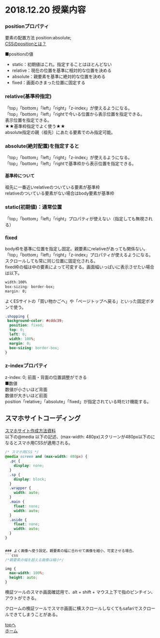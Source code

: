 # 2018.12.20 授業内容


### positionプロパティ
要素の配置方法
position:absolute;  
[CSSのpositionとは？](https://saruwakakun.com/html-css/basic/relative-absolute-fixed)

■positionの値  
 - static：初期値はこれ。指定することはほとんどない
 - relative：現在の位置を基準に相対的な位置を決める
 - absolute：親要素を基準に絶対的な位置を決める
 - fixed：画面のきまった位置に固定する

### relative(基準枠指定)
「top」「bottom」「left」「right」「z-index」が使えるようになる。  
「top」「bottom」「left」「rightで今いる位置から表示位置を指定できる。  
表示位置を指定できる。  
★★基準枠指定でよく使う★★  
absolute指定の親（祖先）にあたる要素でのみ指定可能。  


### absolute(絶対配置)を指定すると  
「top」「bottom」「left」「right」「z-index」が使えるようになる。  
「top」「bottom」「left」「rightで基準枠から表示位置を指定できる。  

#### 基準枠について  
祖先に一番近いrelativeのついている要素が基準枠  
relativeのついている要素がない場合はbody要素が基準枠


### static(初期値)：通常位置  
「top」「bottom」「left」「right」プロパティが使えない（指定しても無視される）  


### fixed
body枠を基準に位置を指定し固定。親要素にrelativeがあっても関係ない。  
「top」「bottom」「left」「right」「z-index」プロパティが使えるようになる。  
スクロールしても常に同じ位置に固定化される。  
fixed枠の幅は中の要素によって可変する。画面幅いっぱいに表示させたい場合は以下。  
```css
width:100%
box-sizing: border-box;
margin: 0;
```
よくESサイトの「買い物かごへ」や「ページトップへ戻る」といった固定ボタンで使う。
```css
.shopping {
 background-color: #cddc39;
  position: fixed;
  top: 0;
  left: 0;
  width: 100%;
  margin: 0;
  box-sizing: border-box;
}
```

### z-indexプロパティ
z-index: 0;
前面・背面の位置調整ができる  
■数値  
数値が小さいほど背面  
数値が大きいほど前面    
position「relative」「absolute」「fixed」が指定されている時だけ機能する。  


## スマホサイトコーディング

[スマホサイト作成方法資料](docs/スマホサイト制作2018.pdf)  
以下の@media 以下の記述、(max-width: 480px)スクリーンが480px以下のになるとスマホ用CSSが適用される。
```css
/* スマホ用CSS */
@media screen and (max-width: 480px) {
  .pc {
    display: none;
  }
  .sp {
    display: block;
  }
  .wrapper {
    width: auto;
  }
  .main {
    float: none;
    width: auto;
  }
  .aside {
    float: none;
    width: auto;
  }
}


### よく画像へ使う設定。親要素の幅に合わせて画像を縮小、可変させる場合。
```css
/*親要素の幅を超える画像は縮小*/

img {
  max-width: 100%;
  height: auto;
}

```

検証ツールのスマホ画面確認用で、alt + shift + マウス上下で指のピンチイン、アウトができる。  


クロームの検証ツールでスマホ画面に横スクロールしなくてもsafariでスクロールできてしまうことがある。  


<a href="#">topへ</a>  
[ホーム](http://www.lamplus.ml/)
